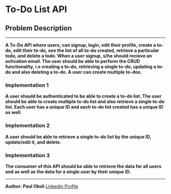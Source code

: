 # To-Do List API

## Problem Description

---

**A To-Do API where users, can signup, login, edit their profile, create a to-do, edit their to-do, see the list of all to-do created, retrieve a particular todo, and delete a todo. 
When a user signup, s/he should recieve an activation email. The user should be able to perform the CRUD functionality, i.e creating a to-do, retrieving a single to-do, updating a to-do and also deleting a to-do.
A user can create multiple to-dos.**

### Implementation 1

**A user should be authenticated to be able to create a to-do list. The user should be able to create multiple to-do list and also retrieve a single to-do list. Each user has a unique ID and each to-do list created has a unique ID as well.**

### Implementation 2

**A user should be able to retrieve a single to-do list by the unique ID, update/edit it, and delete.**

### Implementation 3

**The consumer of this API should be able to retrieve the data for all users and as well as the data for a single user by their unique ID.**

---

**Author: Paul Okoli**
[Linkedin Profile](https://www.linkedin.com/in/paulokoli/)
